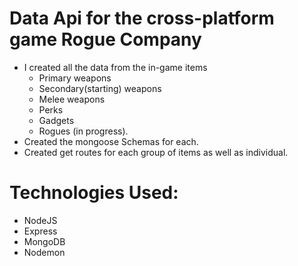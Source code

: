 # Data Api for the cross-platform game Rogue Company
 * I created all the data from the in-game items
   * Primary weapons
   * Secondary(starting) weapons
   * Melee weapons
   * Perks
   * Gadgets
   * Rogues (in progress).
 * Created the mongoose Schemas for each.
 * Created get routes for each group of items as well as individual.

# Technologies Used:
 * NodeJS
 * Express
 * MongoDB
 * Nodemon

